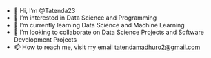 - 👋 Hi, I’m @Tatenda23
- 👀 I’m interested in Data Science and Programming
- 🌱 I’m currently learning Data Science and Machine Learning
- 💞️ I’m looking to collaborate on Data Science Projects and Software Development Projects
- 📫 How to reach me, visit my email tatendamadhuro2@gmail.com

<!---
Tatenda23/Tatenda23 is a ✨ special ✨ repository because its `README.md` (this file) appears on your GitHub profile.
You can click the Preview link to take a look at your changes.
--->
